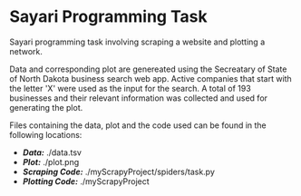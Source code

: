 # Sayari Programming Task
Sayari programming task involving scraping a website and plotting a network.

Data and corresponding plot are genereated using the Secreatary of State of North Dakota business search web app. Active companies that start with the letter 'X' were used as the input for the search. A total of 193 businesses and their relevant information was collected and used for generating the plot.

Files containing the data, plot and the code used can be found in the following locations:
- ***Data:*** ./data.tsv
- ***Plot:*** ./plot.png
- ***Scraping Code:*** ./myScrapyProject/spiders/task.py
- ***Plotting Code:*** ./myScrapyProject
